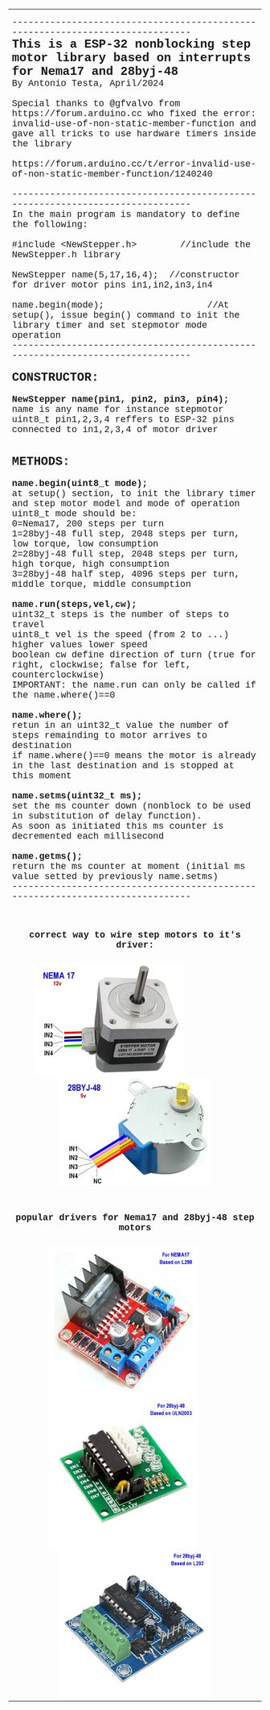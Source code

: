 <html>

<head>
<meta charset='utf-8'><title></title>
</head>

<body>

<table border="0" width="100%" id="table1" cellspacing="0" cellpadding="0">
	<tr>
		<td align="center">
		<p align="left"><font size="4" face="Courier">
		------------------------------------------------------------------------------<br>
		</font><b><font face="Courier" size="5">This is a ESP-32 nonblocking 
		step motor library based on interrupts for Nema17 and 28byj-48</font></b><font size="4" face="Courier">
		<br>
		By Antonio Testa, April/2024<br>
		<br>
		Special thanks to @gfvalvo from https://forum.arduino.cc who fixed the 
		error: invalid-use-of-non-static-member-function and gave all tricks to 
		use hardware timers inside the library<br>
		<br>
		https://forum.arduino.cc/t/error-invalid-use-of-non-static-member-function/1240240<br>
		<br>
		------------------------------------------------------------------------------<br>
		In the main program is mandatory to define the following:<br>
		<br>
		#include &lt;NewStepper.h&gt;&nbsp;&nbsp;&nbsp;&nbsp;&nbsp; &nbsp;&nbsp;//include the NewStepper.h library <br>
		<br>
		NewStepper name(5,17,16,4);&nbsp; //constructor for driver motor pins 
		in1,in2,in3,in4<br>
		<br>
		name.begin(mode);&nbsp;&nbsp;&nbsp;&nbsp;&nbsp;&nbsp;&nbsp;&nbsp;&nbsp;&nbsp;&nbsp;&nbsp;&nbsp;&nbsp;&nbsp;&nbsp;&nbsp;&nbsp; //At setup(), issue begin() command to init the 
		library timer and set stepmotor mode operation<br>
		------------------------------------------------------------------------------<br>
		<br>
		</font><b><font face="Courier" size="5">CONSTRUCTOR:</font></b><font size="4" face="Courier"><br>
		<br>
		<b>NewStepper name(pin1, pin2, pin3, pin4);</b> <br>
		name is any name for instance stepmotor<br>
		uint8_t pin1,2,3,4 reffers to ESP-32 pins connected to in1,2,3,4 of 
		motor driver<br>
		<br>
		<br>
		</font><font face="Courier" size="5"><b>METHODS:</b></font><font size="4" face="Courier"><br>
		<br>
		<b>name.begin(uint8_t mode);</b><br>
		at setup() section, to init the library timer and step motor model and 
		mode of operation<br>
		uint8_t mode should be:<br>
		0=Nema17, 200 steps per turn<br>
		1=28byj-48 full step, 2048 steps per turn, low torque, low consumption<br>
		2=28byj-48 full step, 2048 steps per turn, high torque, high consumption<br>
		3=28byj-48 half step, 4096 steps per turn, middle torque, middle 
		consumption<br>
		<br>
		<b>name.run(steps,vel,cw);</b><br>
		uint32_t steps is the number of steps to travel<br>
		uint8_t vel is the speed (from 2 to ...) higher values lower speed<br>
		boolean cw define direction of turn (true for right, clockwise; false 
		for left, counterclockwise)<br>
		IMPORTANT: the name.run can only be called if the name.where()==0 <br>
		<br>
		<b>name.where();</b><br>
		retun in an uint32_t value the number of steps remainding to motor 
		arrives to destination<br>
		if name.where()==0 means the motor is already in the last destination 
		and is stopped at this moment<br>
		<br>
		<b>name.setms(uint32_t ms);</b><br>
		set the ms counter down (nonblock to be used in substitution of delay 
		function).<br>
		As soon as initiated this ms counter is decremented each millisecond<br>
		<br>
		<b>name.getms();</b><br>
		return the ms counter at moment (initial ms value setted by previously 
		name.setms)<br>
		------------------------------------------------------------------------------</font><br>
&nbsp;</td>
	</tr>
	<tr>
		<td align="center">
		<b><font face="Courier" size="4"><br>
		correct way to wire step motors to it's driver:<br>
&nbsp;</font></b></td>
	</tr>
	<tr>
		<td align="center">
		<img border="0" src="/NewStepper/images/Nema17.jpg" width="300" height="224" align="middle">&nbsp;&nbsp;&nbsp;&nbsp;&nbsp;&nbsp;&nbsp;&nbsp;&nbsp;&nbsp;&nbsp;&nbsp;&nbsp;&nbsp;&nbsp;&nbsp;&nbsp;&nbsp;&nbsp;&nbsp;&nbsp;&nbsp;&nbsp;&nbsp;&nbsp;&nbsp;&nbsp;&nbsp;
		<img border="0" src="/NewStepper/images/28byj-48.jpg" width="300" height="224" align="middle"></td>
	</tr>
	<tr>
		<td align="center">
		&nbsp;</td>
	</tr>
	<tr>
		<td align="center">
		<b><font size="4" face="Courier"><br>
		popular drivers for Nema17 and 28byj-48 step motors<br>
&nbsp;</font></b></td>
	</tr>
	<tr>
		<td align="center">
		<img border="0" src="/NewStepper/images/D_L298.jpg" width="300" height="300" align="middle">&nbsp;&nbsp;&nbsp;&nbsp;&nbsp;&nbsp;&nbsp;&nbsp;&nbsp;&nbsp;&nbsp;&nbsp;&nbsp;
		<img border="0" src="/NewStepper/images/D_ULN2003.jpg" width="300" height="300" align="middle">&nbsp;&nbsp;&nbsp;&nbsp;&nbsp;&nbsp;&nbsp;&nbsp;&nbsp;&nbsp;&nbsp;&nbsp;&nbsp;
		<img border="0" src="/NewStepper/images/D_L293.jpg" width="300" height="300" align="middle"></td>
	</tr>
</table>

</body>

</html>

</html>

